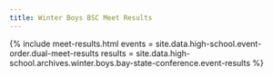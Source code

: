 ```yaml
---
title: Winter Boys BSC Meet Results
---
```


{% include meet-results.html
  events =  site.data.high-school.event-order.dual-meet-results
  results =  site.data.high-school.archives.winter.boys.bay-state-conference.event-results %}
